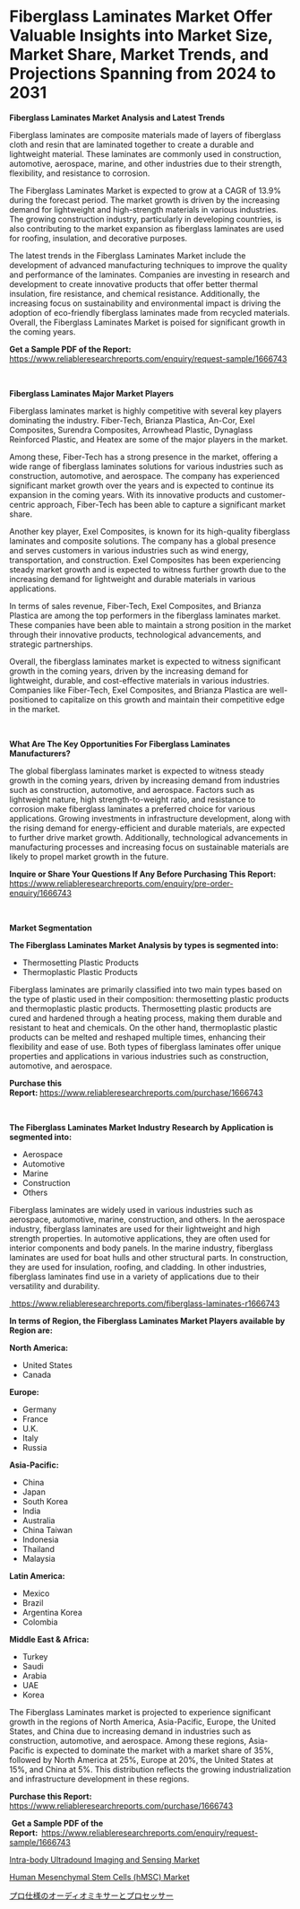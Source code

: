 <p><h1>Fiberglass Laminates Market Offer Valuable Insights into Market Size, Market Share, Market Trends, and Projections Spanning from 2024 to 2031</h1></p><p><strong>Fiberglass Laminates Market Analysis and Latest Trends</strong></p>
<p><p>Fiberglass laminates are composite materials made of layers of fiberglass cloth and resin that are laminated together to create a durable and lightweight material. These laminates are commonly used in construction, automotive, aerospace, marine, and other industries due to their strength, flexibility, and resistance to corrosion.</p><p>The Fiberglass Laminates Market is expected to grow at a CAGR of 13.9% during the forecast period. The market growth is driven by the increasing demand for lightweight and high-strength materials in various industries. The growing construction industry, particularly in developing countries, is also contributing to the market expansion as fiberglass laminates are used for roofing, insulation, and decorative purposes.</p><p>The latest trends in the Fiberglass Laminates Market include the development of advanced manufacturing techniques to improve the quality and performance of the laminates. Companies are investing in research and development to create innovative products that offer better thermal insulation, fire resistance, and chemical resistance. Additionally, the increasing focus on sustainability and environmental impact is driving the adoption of eco-friendly fiberglass laminates made from recycled materials. Overall, the Fiberglass Laminates Market is poised for significant growth in the coming years.</p></p>
<p><strong>Get a Sample PDF of the Report:&nbsp;</strong> <a href="https://www.reliableresearchreports.com/enquiry/request-sample/1666743">https://www.reliableresearchreports.com/enquiry/request-sample/1666743</a></p>
<p>&nbsp;</p>
<p><strong>Fiberglass Laminates Major Market Players</strong></p>
<p><p>Fiberglass laminates market is highly competitive with several key players dominating the industry. Fiber-Tech, Brianza Plastica, An-Cor, Exel Composites, Surendra Composites, Arrowhead Plastic, Dynaglass Reinforced Plastic, and Heatex are some of the major players in the market.</p><p>Among these, Fiber-Tech has a strong presence in the market, offering a wide range of fiberglass laminates solutions for various industries such as construction, automotive, and aerospace. The company has experienced significant market growth over the years and is expected to continue its expansion in the coming years. With its innovative products and customer-centric approach, Fiber-Tech has been able to capture a significant market share.</p><p>Another key player, Exel Composites, is known for its high-quality fiberglass laminates and composite solutions. The company has a global presence and serves customers in various industries such as wind energy, transportation, and construction. Exel Composites has been experiencing steady market growth and is expected to witness further growth due to the increasing demand for lightweight and durable materials in various applications.</p><p>In terms of sales revenue, Fiber-Tech, Exel Composites, and Brianza Plastica are among the top performers in the fiberglass laminates market. These companies have been able to maintain a strong position in the market through their innovative products, technological advancements, and strategic partnerships.</p><p>Overall, the fiberglass laminates market is expected to witness significant growth in the coming years, driven by the increasing demand for lightweight, durable, and cost-effective materials in various industries. Companies like Fiber-Tech, Exel Composites, and Brianza Plastica are well-positioned to capitalize on this growth and maintain their competitive edge in the market.</p></p>
<p>&nbsp;</p>
<p><strong>What Are The Key Opportunities For Fiberglass Laminates Manufacturers?</strong></p>
<p><p>The global fiberglass laminates market is expected to witness steady growth in the coming years, driven by increasing demand from industries such as construction, automotive, and aerospace. Factors such as lightweight nature, high strength-to-weight ratio, and resistance to corrosion make fiberglass laminates a preferred choice for various applications. Growing investments in infrastructure development, along with the rising demand for energy-efficient and durable materials, are expected to further drive market growth. Additionally, technological advancements in manufacturing processes and increasing focus on sustainable materials are likely to propel market growth in the future.</p></p>
<p><strong>Inquire or Share Your Questions If Any Before Purchasing This Report:</strong> <a href="https://www.reliableresearchreports.com/enquiry/pre-order-enquiry/1666743">https://www.reliableresearchreports.com/enquiry/pre-order-enquiry/1666743</a></p>
<p>&nbsp;</p>
<p><strong>Market Segmentation</strong></p>
<p><strong>The Fiberglass Laminates Market Analysis by types is segmented into:</strong></p>
<p><ul><li>Thermosetting Plastic Products</li><li>Thermoplastic Plastic Products</li></ul></p>
<p><p>Fiberglass laminates are primarily classified into two main types based on the type of plastic used in their composition: thermosetting plastic products and thermoplastic plastic products. Thermosetting plastic products are cured and hardened through a heating process, making them durable and resistant to heat and chemicals. On the other hand, thermoplastic plastic products can be melted and reshaped multiple times, enhancing their flexibility and ease of use. Both types of fiberglass laminates offer unique properties and applications in various industries such as construction, automotive, and aerospace.</p></p>
<p><strong>Purchase this Report:&nbsp;</strong><a href="https://www.reliableresearchreports.com/purchase/1666743">https://www.reliableresearchreports.com/purchase/1666743</a></p>
<p>&nbsp;</p>
<p><strong>The Fiberglass Laminates Market Industry Research by Application is segmented into:</strong></p>
<p><ul><li>Aerospace</li><li>Automotive</li><li>Marine</li><li>Construction</li><li>Others</li></ul></p>
<p><p>Fiberglass laminates are widely used in various industries such as aerospace, automotive, marine, construction, and others. In the aerospace industry, fiberglass laminates are used for their lightweight and high strength properties. In automotive applications, they are often used for interior components and body panels. In the marine industry, fiberglass laminates are used for boat hulls and other structural parts. In construction, they are used for insulation, roofing, and cladding. In other industries, fiberglass laminates find use in a variety of applications due to their versatility and durability.</p></p>
<p><a href="https://www.reliableresearchreports.com/fiberglass-laminates-r1666743">&nbsp;https://www.reliableresearchreports.com/fiberglass-laminates-r1666743</a></p>
<p><strong>In terms of Region, the Fiberglass Laminates Market Players available by Region are:</strong></p>
<p>
    <p> <strong> North America: </strong>
        <ul>
            <li>United States</li>
            <li>Canada</li>
        </ul>
        </p> 
    <p> <strong> Europe: </strong>
        <ul>
            <li>Germany</li>
            <li>France</li>
            <li>U.K.</li>
            <li>Italy</li>
            <li>Russia</li>
        </ul>
        </p> 
    <p> <strong> Asia-Pacific: </strong>
        <ul>
            <li>China</li>
            <li>Japan</li>
            <li>South Korea</li>
            <li>India</li>
            <li>Australia</li>
            <li>China Taiwan</li>
            <li>Indonesia</li>
            <li>Thailand</li>
            <li>Malaysia</li>
        </ul>
        </p> 
    <p> <strong> Latin America: </strong>
        <ul>
            <li>Mexico</li>
            <li>Brazil</li>
            <li>Argentina Korea</li>
            <li>Colombia</li>
        </ul>
        </p> 
    <p> <strong> Middle East & Africa: </strong>
        <ul>
            <li>Turkey</li>
            <li>Saudi</li>
            <li>Arabia</li>
            <li>UAE</li>
            <li>Korea</li>
        </ul>
    </p>
    </p>
<p><p>The Fiberglass Laminates market is projected to experience significant growth in the regions of North America, Asia-Pacific, Europe, the United States, and China due to increasing demand in industries such as construction, automotive, and aerospace. Among these regions, Asia-Pacific is expected to dominate the market with a market share of 35%, followed by North America at 25%, Europe at 20%, the United States at 15%, and China at 5%. This distribution reflects the growing industrialization and infrastructure development in these regions.</p></p>
<p><strong>Purchase this Report: </strong><a href="https://www.reliableresearchreports.com/purchase/1666743">https://www.reliableresearchreports.com/purchase/1666743</a></p>
<p>&nbsp;<strong>Get a Sample PDF of the Report:&nbsp;&nbsp;</strong><a href="https://www.reliableresearchreports.com/enquiry/request-sample/1666743">https://www.reliableresearchreports.com/enquiry/request-sample/1666743</a></p>
<p><strong></strong></p>
<p><p><a href="https://github.com/msbsaifansami/Market-Research-Report-List-1/blob/main/intra-body-ultradound-imaging-and-sensing-market.md">Intra-body Ultradound Imaging and Sensing Market</a></p><p><a href="https://github.com/khlifeservices/Market-Research-Report-List-1/blob/main/human-mesenchymal-stem-cells-hmsc-market.md">Human Mesenchymal Stem Cells (hMSC) Market</a></p><p><a href="https://github.com/KaliMetz2023/Market-Research-Report-List-1/blob/main/5494978171842.md">プロ仕様のオーディオミキサーとプロセッサー</a></p></p>